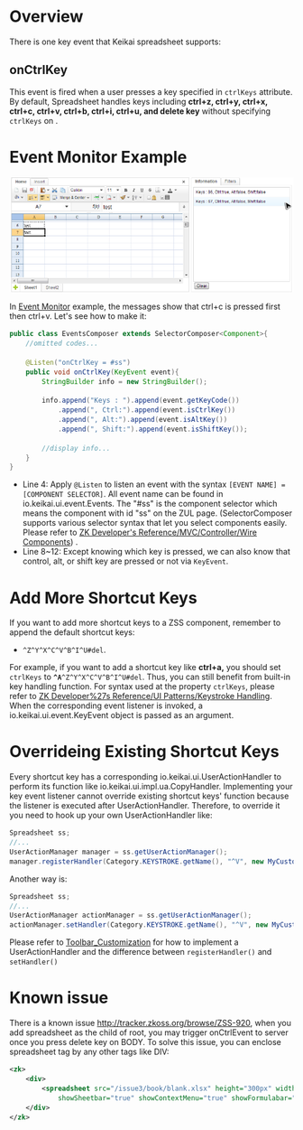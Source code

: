 # Overview

There is one key event that Keikai spreadsheet supports:

## onCtrlKey

This event is fired when a user presses a key specified in `ctrlKeys`
attribute. By default, Spreadsheet handles keys including **ctrl+z,
ctrl+y, ctrl+x, ctrl+c, ctrl+v, ctrl+b, ctrl+i, ctrl+u, and delete key**
without specifying `ctrlKeys` on <spreadsheet>.

# Event Monitor Example

![ center](/assets/images/dev-ref/zss-essentials-events-key.png " center")

In [Event
Monitor](ZK_Spreadsheet_Essentials_3/Working_with_Spreadsheet/Handling_Events/Editing_Event#Event_Monitor_Example "wikilink")
example, the messages show that ctrl+c is pressed first then ctrl+v.
Let's see how to make it:

``` java
public class EventsComposer extends SelectorComposer<Component>{
    //omitted codes...

    @Listen("onCtrlKey = #ss")
    public void onCtrlKey(KeyEvent event){
        StringBuilder info = new StringBuilder();
        
        info.append("Keys : ").append(event.getKeyCode())
            .append(", Ctrl:").append(event.isCtrlKey())
            .append(", Alt:").append(event.isAltKey())
            .append(", Shift:").append(event.isShiftKey());
        
        //display info...
    }
}
```

  - Line 4: Apply `@Listen` to listen an event with the syntax `[EVENT
    NAME] = [COMPONENT SELECTOR]`. All event name can be found in
    <javadoc directory="keikai">io.keikai.ui.event.Events</javadoc>.
    The "\#ss" is the component selector which means the component with
    id "ss" on the ZUL page. (SelectorComposer supports various selector
    syntax that let you select components easily. Please refer to [ZK
    Developer's Reference/MVC/Controller/Wire
    Components](ZK_Developer's_Reference/MVC/Controller/Wire_Components "wikilink"))
    .
  - Line 8\~12: Except knowing which key is pressed, we can also know
    that control, alt, or shift key are pressed or not via `KeyEvent`.

# Add More Shortcut Keys

If you want to add more shortcut keys to a ZSS component, remember to
append the default shortcut keys:

  -   
    `^Z^Y^X^C^V^B^I^U#del`.

For example, if you want to add a shortcut key like **ctrl+a,** you
should set `ctrlKeys` to **`^A`**`^Z^Y^X^C^V^B^I^U#del`. Thus, you can
still benefit from built-in key handling function. For syntax used at
the property `ctrlKeys`, please refer to [ZK Developer%27s Reference/UI
Patterns/Keystroke
Handling](ZK_Developer%27s_Reference/UI_Patterns/Keystroke_Handling "wikilink").
When the corresponding event listener is invoked, a
<javadoc directory="keikai">io.keikai.ui.event.KeyEvent</javadoc>
object is passed as an argument.

# Overrideing Existing Shortcut Keys

Every shortcut key has a corresponding
<javadoc directory='zss'>io.keikai.ui.UserActionHandler</javadoc> to
perform its function like <javadoc directory='zss'>
io.keikai.ui.impl.ua.CopyHandler</javadoc>. Implementing your key
event listener cannot override existing shortcut keys' function because
the listener is executed after UserActionHandler. Therefore, to override
it you need to hook up your own UserActionHandler like:

``` java
Spreadsheet ss;
//...
UserActionManager manager = ss.getUserActionManager();
manager.registerHandler(Category.KEYSTROKE.getName(), "^V", new MyCustomPasteHandler());
```

Another way is:

``` java
Spreadsheet ss;
//...
UserActionManager actionManager = ss.getUserActionManager();
actionManager.setHandler(Category.KEYSTROKE.getName(), "^V", new MyCustomPasteHandler());
```

Please refer to [
Toolbar\_Customization](ZK_Spreadsheet_Essentials/Working_with_Spreadsheet/Advanced/Toolbar_Customization "wikilink")
for how to implement a UserActionHandler and the difference between
`registerHandler()` and `setHandler()`

# Known issue

There is a known issue <http://tracker.zkoss.org/browse/ZSS-920>, when
you add spreadsheet as the child of root, you may trigger onCtrlEvent to
server once you press delete key on BODY. To solve this issue, you can
enclose spreadsheet tag by any other tags like DIV:

``` xml
<zk>
    <div>
        <spreadsheet src="/issue3/book/blank.xlsx" height="300px" width="300px" 
            showSheetbar="true" showContextMenu="true" showFormulabar="true"/>
    </div>
</zk>
```
